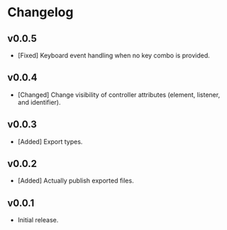 # Changelog

<!--
Prefix your message with one of the following:

- [Added] for new features.
- [Changed] for changes in existing functionality.
- [Deprecated] for soon-to-be removed features.
- [Removed] for now removed features.
- [Fixed] for any bug fixes.
- [Security] in case of vulnerabilities.
-->

## v0.0.5

- [Fixed] Keyboard event handling when no key combo is provided.

## v0.0.4

- [Changed] Change visibility of controller attributes (element, listener, and
  identifier).

## v0.0.3

- [Added] Export types.

## v0.0.2

- [Added] Actually publish exported files.

## v0.0.1

- Initial release.
